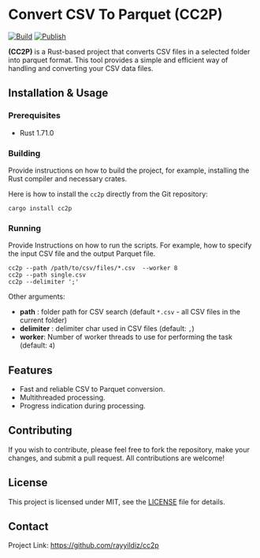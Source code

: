 # Convert CSV To Parquet (CC2P)

[![Build](https://github.com/rayyildiz/cc2p/actions/workflows/build.yaml/badge.svg)](https://github.com/rayyildiz/cc2p/actions/workflows/build.yaml)
[![Publish](https://github.com/rayyildiz/cc2p/actions/workflows/publish.yaml/badge.svg)](https://github.com/rayyildiz/cc2p/actions/workflows/publish.yaml)

**(CC2P)** is a Rust-based project that converts CSV files in a selected folder into parquet format. This tool provides a simple and efficient way of handling and converting your CSV data files.


## Installation & Usage

### Prerequisites

- Rust 1.71.0

### Building

Provide instructions on how to build the project, for example, installing the Rust compiler and necessary crates.

Here is how to install the `cc2p` directly from the Git repository:

```shell
cargo install cc2p
```

### Running

Provide Instructions on how to run the scripts. For example, how to specify the input CSV file and the output Parquet file.

```shell
cc2p --path /path/to/csv/files/*.csv  --worker 8
cc2p --path single.csv
cc2p --delimiter ';'
```

Other arguments:

- **path** : folder path for CSV search (default `*.csv` - all CSV files in the current folder)
- **delimiter** : delimiter char used in CSV files (default: `,`)
- **worker**: Number of worker threads to use for performing the task (default: `4`)

## Features

- Fast and reliable CSV to Parquet conversion.
- Multithreaded processing.
- Progress indication during processing.

## Contributing

If you wish to contribute, please feel free to fork the repository, make your changes, and submit a pull request. All contributions are welcome!

## License

This project is licensed under MIT, see the [LICENSE](LICENSE) file for details.

## Contact

Project Link: https://github.com/rayyildiz/cc2p
